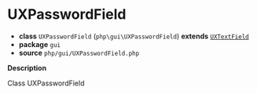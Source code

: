 # UXPasswordField

- **class** `UXPasswordField` (`php\gui\UXPasswordField`) **extends** [`UXTextField`](https://github.com/VenityStudio/android/tree/master/jphp-android-ext/api-docs/classes/php/gui/UXTextField.md)
- **package** `gui`
- **source** `php/gui/UXPasswordField.php`

**Description**

Class UXPasswordField
